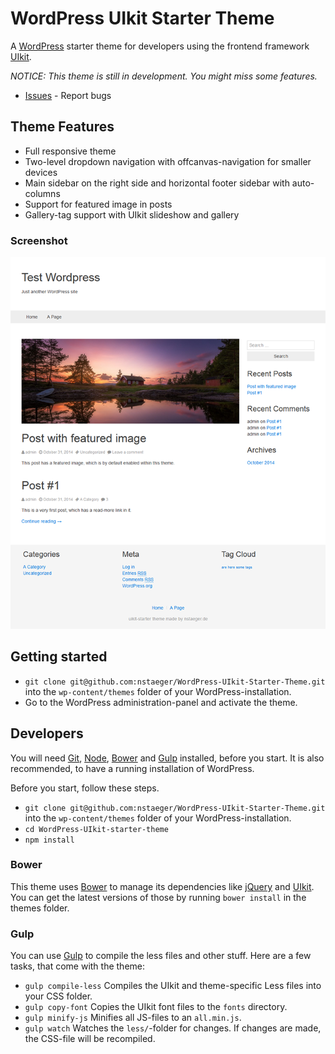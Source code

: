# WordPress UIkit Starter Theme

A [WordPress](http://www.wordpress.org) starter theme for developers using the frontend framework [UIkit](http://www.getuikit.com).

_NOTICE: This theme is still in development. You might miss some features._

- [Issues](https://github.com/nstaeger/WordPress-UIkit-Starter-Theme/issues) - Report bugs

## Theme Features

- Full responsive theme
- Two-level dropdown navigation with offcanvas-navigation for smaller devices
- Main sidebar on the right side and horizontal footer sidebar with auto-columns
- Support for featured image in posts
- Gallery-tag support with UIkit slideshow and gallery

### Screenshot

![Screenshot](/screenshot.png)


## Getting started

- `git clone git@github.com:nstaeger/WordPress-UIkit-Starter-Theme.git` into the `wp-content/themes` folder of your WordPress-installation.
- Go to the WordPress administration-panel and activate the theme.


## Developers

You will need [Git](http://git-scm.com/), [Node](http://nodejs.org/), [Bower](http://bower.io/) and [Gulp](http://gulpjs.com/) installed, before you start. It is also recommended, to have a running installation of WordPress.

Before you start, follow these steps.

- `git clone git@github.com:nstaeger/WordPress-UIkit-Starter-Theme.git` into the `wp-content/themes` folder of your WordPress-installation.
- `cd WordPress-UIkit-starter-theme`
- `npm install`

### Bower

This theme uses [Bower](http://bower.io/) to manage its dependencies like [jQuery](http://jquery.com/) and [UIkit](http://getuikit.com/). You can get the latest versions of those by running `bower install` in the themes folder.

### Gulp

You can use [Gulp](http://gulpjs.com/) to compile the less files and other stuff. Here are a few tasks, that come with the theme:

- `gulp compile-less` Compiles the UIkit and theme-specific Less files into your CSS folder.
- `gulp copy-font` Copies the UIkit font files to the `fonts` directory.
- `gulp minify-js` Minifies all JS-files to an `all.min.js`.
- `gulp watch` Watches the `less/`-folder for changes. If changes are made, the CSS-file will be recompiled.
